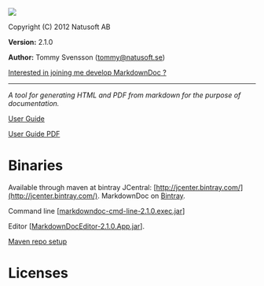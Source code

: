 ![](http://download.natusoft.se/Images/MarkdownDoc/MarkdownDoc.png)

Copyright (C) 2012 Natusoft AB

__Version:__ 2.1.0

__Author:__ Tommy Svensson (tommy@natusoft.se)

[Interested in joining me develop MarkdownDoc ?](https://github.com/tombensve/MarkdownDoc/issues/21)

----

_A tool for generating HTML and PDF from markdown for the purpose of documentation._

[User Guide](https://github.com/tombensve/MarkdownDoc/blob/master/Docs/MarkdownDoc-User-Guide.md)

[User Guide PDF](https://github.com/tombensve/MarkdownDoc/blob/master/Docs/MarkdownDoc-User-Guide.pdf)

# Binaries

Available through maven at bintray JCentral: [http://jcenter.bintray.com/](http://jcenter.bintray.com/).
MarkdownDoc on [Bintray](https://bintray.com/tommy/maven/MarkdownDoc/).

Command line \[[markdowndoc-cmd-line-2.1.0.exec.jar](http://dl.bintray.com/tommy/maven/se/natusoft/tools/doc/markdowndoc/markdowndoc-cmd-line/2.1.0/markdowndoc-cmd-line-2.1.0.exec.jar)\]


Editor \[[MarkdownDocEditor-2.1.0.App.jar](http://dl.bintray.com/tommy/maven/se/natusoft/tools/doc/markdowndoc/MarkdownDocEditor/2.1.0/MarkdownDocEditor-2.1.0.App.jar)\].

[Maven repo setup](https://github.com/tombensve/CommonStuff/blob/master/docs/MavenRepository.md)

# Licenses


